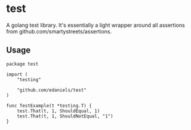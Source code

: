 # test

A golang test library. It's essentially a light wrapper around all assertions from github.com/smartystreets/assertions.

## Usage

```golang
package test

import (
	"testing"

	"github.com/edaniels/test"
)

func TestExample(t *testing.T) {
	test.That(t, 1, ShouldEqual, 1)
	test.That(t, 1, ShouldNotEqual, "1")
}
```
